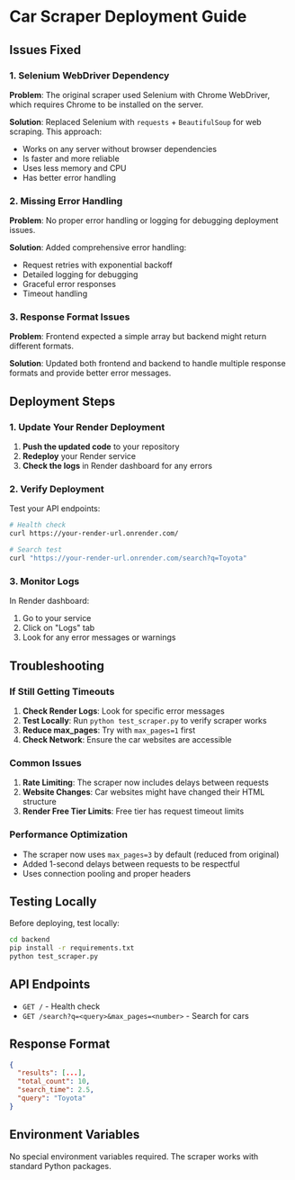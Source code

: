 # Car Scraper Deployment Guide

## Issues Fixed

### 1. Selenium WebDriver Dependency
**Problem**: The original scraper used Selenium with Chrome WebDriver, which requires Chrome to be installed on the server.

**Solution**: Replaced Selenium with `requests` + `BeautifulSoup` for web scraping. This approach:
- Works on any server without browser dependencies
- Is faster and more reliable
- Uses less memory and CPU
- Has better error handling

### 2. Missing Error Handling
**Problem**: No proper error handling or logging for debugging deployment issues.

**Solution**: Added comprehensive error handling:
- Request retries with exponential backoff
- Detailed logging for debugging
- Graceful error responses
- Timeout handling

### 3. Response Format Issues
**Problem**: Frontend expected a simple array but backend might return different formats.

**Solution**: Updated both frontend and backend to handle multiple response formats and provide better error messages.

## Deployment Steps

### 1. Update Your Render Deployment

1. **Push the updated code** to your repository
2. **Redeploy** your Render service
3. **Check the logs** in Render dashboard for any errors

### 2. Verify Deployment

Test your API endpoints:

```bash
# Health check
curl https://your-render-url.onrender.com/

# Search test
curl "https://your-render-url.onrender.com/search?q=Toyota"
```

### 3. Monitor Logs

In Render dashboard:
1. Go to your service
2. Click on "Logs" tab
3. Look for any error messages or warnings

## Troubleshooting

### If Still Getting Timeouts

1. **Check Render Logs**: Look for specific error messages
2. **Test Locally**: Run `python test_scraper.py` to verify scraper works
3. **Reduce max_pages**: Try with `max_pages=1` first
4. **Check Network**: Ensure the car websites are accessible

### Common Issues

1. **Rate Limiting**: The scraper now includes delays between requests
2. **Website Changes**: Car websites might have changed their HTML structure
3. **Render Free Tier Limits**: Free tier has request timeout limits

### Performance Optimization

- The scraper now uses `max_pages=3` by default (reduced from original)
- Added 1-second delays between requests to be respectful
- Uses connection pooling and proper headers

## Testing Locally

Before deploying, test locally:

```bash
cd backend
pip install -r requirements.txt
python test_scraper.py
```

## API Endpoints

- `GET /` - Health check
- `GET /search?q=<query>&max_pages=<number>` - Search for cars

## Response Format

```json
{
  "results": [...],
  "total_count": 10,
  "search_time": 2.5,
  "query": "Toyota"
}
```

## Environment Variables

No special environment variables required. The scraper works with standard Python packages. 